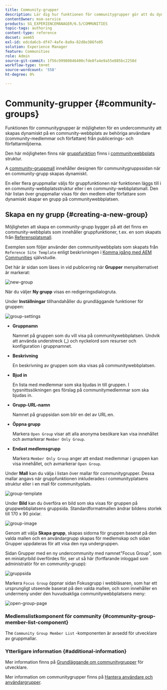 ```yaml
---
title: Community-grupper
description: Lär dig hur funktionen för communitygrupper gör att du dynamiskt kan skapa en undercommunity inom en community för behöriga användare i Publicera och Författare.
contentOwner: msm-service
products: SG_EXPERIENCEMANAGER/6.5/COMMUNITIES
topic-tags: authoring
content-type: reference
docset: aem65
exl-id: edcda6cb-df47-4afe-8a9a-82d8e386fe05
solution: Experience Manager
feature: Communities
role: Admin
source-git-commit: 1f56c99980846400cfde8fa4e9a55e885bc2258d
workflow-type: tm+mt
source-wordcount: '558'
ht-degree: 0%

---
```


# Community-grupper {#community-groups}

Funktionen för communitygrupper är möjligheten för en undercommunity att skapas dynamiskt på en community-webbplats av behöriga användare (community-medlemmar och författare) från publicerings- och författarmiljöerna.

Den här möjligheten finns när [gruppfunktion](/help/communities/functions.md#groups-function) finns i [communitywebbplats](/help/communities/sites-console.md) struktur.

A [community-gruppmall](/help/communities/tools-groups.md) innehåller designen för communitygruppssidan när en community-grupp skapas dynamiskt.

En eller flera gruppmallar väljs för gruppfunktionen när funktionen läggs till i en community-webbplatsstruktur eller i en community-webbplatsmall. Den här listan över gruppmallar visas för den medlem eller författare som dynamiskt skapar en grupp på communitywebbplatsen.

## Skapa en ny grupp {#creating-a-new-group}

Möjligheten att skapa en community-grupp bygger på att det finns en community-webbplats som innehåller gruppfunktioner, t.ex. en som skapats från [Referensplatsmall](/help/communities/sites.md).

Exemplen som följer använder den communitywebbplats som skapats från `Reference Site Template` enligt beskrivningen i [Komma igång med AEM Communities](/help/communities/getting-started.md) självstudie.

Det här är sidan som läses in vid publicering när **Grupper** menyalternativet är markerat:

![new-group](assets/new-group.png)

När du väljer **Ny grupp** visas en redigeringsdialogruta.

Under **Inställningar** tillhandahåller du grundläggande funktioner för gruppen:

![group-settings](assets/group-settings.png)

* **Gruppnamn**

  Namnet på gruppen som du vill visa på communitywebbplatsen. Undvik att använda understreck (_) och nyckelord som resurser och konfiguration i gruppnamnet.

* **Beskrivning**

  En beskrivning av gruppen som ska visas på communitywebbplatsen.

* **Bjud in**

  En lista med medlemmar som ska bjudas in till gruppen. I typsnittssökningen ges förslag på communitymedlemmar som ska bjudas in.

* **Grupp-URL-namn**

  Namnet på gruppsidan som blir en del av URL:en.

* **Öppna grupp**

  Markera `Open Group` visar att alla anonyma besökare kan visa innehållet och avmarkerar `Member Only Group`.

* **Endast medlemsgrupp**

  Markera `Member Only Group` anger att endast medlemmar i gruppen kan visa innehållet, och avmarkerar `Open Group`.

Under **Mall** kan du välja i listan över mallar för communitygrupper. Dessa mallar angavs när gruppfunktionen inkluderades i communityplatsens struktur eller i en mall för communityplats.

![group-template](assets/group-template.png)

Under **Bild** kan du överföra en bild som ska visas för gruppen på gruppwebbplatsens gruppsida. Standardformatmallen ändrar bildens storlek till 170 x 90 pixlar.

![group-image](assets/group-image.png)

Genom att välja **Skapa grupp**, skapas sidorna för gruppen baserat på den valda mallen och en användargrupp skapas för medlemskap och sidan Grupper uppdateras för att visa den nya undergruppen.

Sidan Grupper med en ny undercommunity med namnet&quot;Focus Group&quot;, som en miniatyrbild överfördes för, ser ut så här (fortfarande inloggad som administratör för en community-grupp):

![gruppsida](assets/group-page.png)

Markera `Focus Group` öppnar sidan Fokusgrupp i webbläsaren, som har ett ursprungligt utseende baserat på den valda mallen, och som innehåller en undermeny under den huvudsakliga communitywebbplatsens meny:

![open-group-page](assets/open-group-page.png)

### Medlemslistkomponent för community {#community-group-member-list-component}

The `Community Group Member List` -komponenten är avsedd för utvecklare av gruppmallar.

### Ytterligare information {#additional-information}

Mer information finns på [Grundläggande om communitygrupper](/help/communities/essentials-groups.md) för utvecklare.

Mer information om communitygrupper finns på [Hantera användare och användargrupper](/help/communities/users.md).
